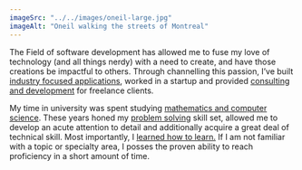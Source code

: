 ```yaml
---
imageSrc: "../../images/oneil-large.jpg"
imageAlt: "Oneil walking the streets of Montreal"
---
```

The Field of software development has allowed me to fuse my love of technology (and all things nerdy) with a need to create, and have those creations be impactful to others. Through channelling this passion, I’ve built <u>industry focused applications</u>, worked in a startup and provided <u>consulting and development</u> for freelance clients.

My time in university was spent studying <u>mathematics and computer science</u>. These years honed my <u>problem solving</u> skill set, allowed me to develop an acute attention to detail and additionally acquire a great deal of technical skill. Most importantly, I <u>learned how to learn.</u> If I am not familiar with a topic or specialty area, I posses the proven ability to reach proficiency in a short amount of time.

<!-- Photo by <a href="https://unsplash.com/@charlesdeluvio?utm_source=unsplash&utm_medium=referral&utm_content=creditCopyText" target="_blank" rel="nofollow noopener noreferrer" aria-label="External Link"><u>Charles Deluvio</u></a> on Unsplash -->
